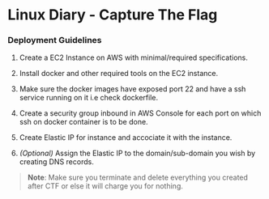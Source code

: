 # Linux Diary - Capture The Flag

### **Deployment Guidelines**

1. Create a EC2 Instance on AWS with minimal/required specifications.

2. Install docker and other required tools on the EC2 instance.

3. Make sure the docker images have exposed port 22 and have a ssh service running on it i.e check dockerfile.

4. Create a security group inbound in AWS Console for each port on which ssh on docker container is to be done.

5. Create Elastic IP for instance and accociate it with the instance.

6. _(Optional)_ Assign the Elastic IP to the domain/sub-domain you wish by creating DNS records.


> **Note**: Make sure you terminate and delete everything you created after CTF or else it will charge you for nothing.
